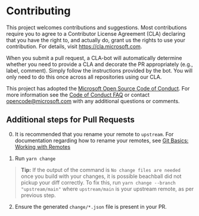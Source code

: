 # Contributing

This project welcomes contributions and suggestions. Most contributions require you to
agree to a Contributor License Agreement (CLA) declaring that you have the right to,
and actually do, grant us the rights to use your contribution. For details, visit
https://cla.microsoft.com.

When you submit a pull request, a CLA-bot will automatically determine whether you need
to provide a CLA and decorate the PR appropriately (e.g., label, comment). Simply follow the
instructions provided by the bot. You will only need to do this once across all repositories using our CLA.

This project has adopted the [Microsoft Open Source Code of Conduct](https://opensource.microsoft.com/codeofconduct/).
For more information see the [Code of Conduct FAQ](https://opensource.microsoft.com/codeofconduct/faq/)
or contact [opencode@microsoft.com](mailto:opencode@microsoft.com) with any additional questions or comments.

## Additional steps for Pull Requests

0. It is recommended that you rename your remote to `upstream`.
For documentation regarding how to rename your remotes, see
[Git Basics: Working with Remotes](
https://git-scm.com/book/en/v2/Git-Basics-Working-with-Remotes)

1. Run `yarn change`

> **Tip:** If the output of the command is `No change files are needed`
> once you build with your changes, it is possible beachball 
> did not pickup your diff correctly. To fix this, run
> `yarn change --branch "upstream/main"` where `upstream/main` is
> your upstream remote, as per previous step.

2. Ensure the generated `change/*.json` file is present in your PR.